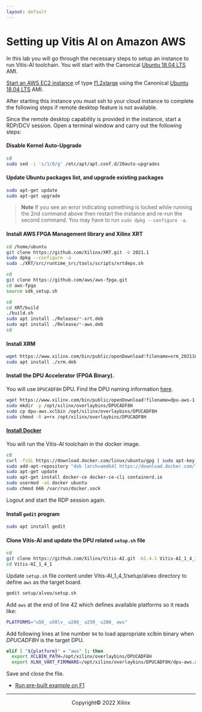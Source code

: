 ```yaml
---
layout: default
---
```


# Setting up Vitis AI on Amazon AWS

In this lab you will go through the necessary steps to setup an instance to run Vitis-AI toolchain. You will start with the Canonical [Ubuntu 18.04 LTS](https://aws.amazon.com/marketplace/pp/Canonical-Group-Limited-Ubuntu-1804-LTS-Bionic/B07CQ33QKV) AMI.

[Start an AWS EC2 instance](https://docs.aws.amazon.com/AWSEC2/latest/UserGuide/launch-marketplace-console.html) of type [f1.2xlarge](https://aws.amazon.com/ec2/instance-types/f1/)  using the Canonical [Ubuntu 18.04 LTS](https://aws.amazon.com/marketplace/pp/Canonical-Group-Limited-Ubuntu-1804-LTS-Bionic/B07CQ33QKV) AMI.

After starting this instance you must ssh to your cloud instance to complete the following steps if remote desktop feature is not available.

Since the remote desktop capability is provided in the instance, start a RDP/DCV session. Open a terminal window and carry out the following steps:

#### Disable Kernel Auto-Upgrade

```sh
cd
sudo sed -i 's/1/0/g' /etc/apt/apt.conf.d/20auto-upgrades
```

#### Update Ubuntu packages list, and upgrade existing packages

```sh
sudo apt-get update
sudo apt-get upgrade
```
> **Note** If you see an error indicating something is locked while running the 2nd command above then restart the instance and re-run the second command. You may have to run `sudo dpkg --configure -a`.

#### Install AWS FPGA Management library and Xilinx XRT

```sh
cd /home/ubuntu
git clone https://github.com/Xilinx/XRT.git -b 2021.1
sudo dpkg --configure -a
sudo ./XRT/src/runtime_src/tools/scripts/xrtdeps.sh

cd
git clone https://github.com/aws/aws-fpga.git
cd aws-fpga
source sdk_setup.sh

cd
cd XRT/build
./build.sh
sudo apt install ./Release/*-xrt.deb
sudo apt install ./Release/*-aws.deb
cd
```

#### Install XRM

```sh
wget https://www.xilinx.com/bin/public/openDownload?filename=xrm_202110.1.2.1539_18.04-x86_64.deb -O xrm.deb
sudo apt install ./xrm.deb
```

#### Install the DPU Accelerator (FPGA Binary).

You will use `DPUCADF8H` DPU. Find the DPU naming information [here](https://github.com/Xilinx/Vitis-AI/blob/master/docs/learn/dpu_naming.md).

```sh
wget https://www.xilinx.com/bin/public/openDownload?filename=dpu-aws-1.4.0.xclbin -O dpu-aws.xclbin
sudo mkdir -p /opt/xilinx/overlaybins/DPUCADF8H
sudo cp dpu-aws.xclbin /opt/xilinx/overlaybins/DPUCADF8H
sudo chmod -R a+rx /opt/xilinx/overlaybins/DPUCADF8H
```

#### [Install Docker](https://docs.docker.com/engine/install/ubuntu/)

You will run the Vitis-AI toolchain in the docker image.

```sh
cd
curl -fsSL https://download.docker.com/linux/ubuntu/gpg | sudo apt-key add -
sudo add-apt-repository "deb [arch=amd64] https://download.docker.com/linux/ubuntu $(lsb_release -cs) stable"
sudo apt-get update
sudo apt-get install docker-ce docker-ce-cli containerd.io
sudo usermod -aG docker ubuntu
sudo chmod 666 /var/run/docker.sock
```
Logout and start the RDP session again.

#### Install `gedit` program

```sh
sudo apt install gedit
```

#### Clone Vitis-AI and update the DPU related `setup.sh` file

```sh
cd
git clone https://github.com/Xilinx/Vitis-AI.git -b1.4.1 Vitis-AI_1_4_1
cd Vitis-AI_1_4_1

```

Update `setup.sh` file content under Vitis-AI_1_4_1/setup/alveo directory to define `aws` as the target board.

```sh
gedit setup/alveo/setup.sh
```

Add `aws` at the end of line 42 which defines available platforms so it reads like:

```sh
PLATFORMS="u50_ u50lv_ u200_ u250_ u280_ aws"
```

Add following lines at line number `94` to load appropriate xclbin binary when *DPUCADF8H* is the target DPU.

```sh
elif [ "${platform}" = "aws" ]; then
  export XCLBIN_PATH=/opt/xilinx/overlaybins/DPUCADF8H
  export XLNX_VART_FIRMWARE=/opt/xilinx/overlaybins/DPUCADF8H/dpu-aws.xclbin
```

Save and close the file.

- [Run pre-built example on F1](./running_on_F1.md)

---------------------------------------
<p align="center">Copyright&copy; 2022 Xilinx</p>
